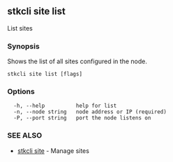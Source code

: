 ## stkcli site list

List sites

### Synopsis

Shows the list of all sites configured in the node.

```
stkcli site list [flags]
```

### Options

```
  -h, --help          help for list
  -n, --node string   node address or IP (required)
  -P, --port string   port the node listens on
```

### SEE ALSO

* [stkcli site](stkcli_site.md)	 - Manage sites

